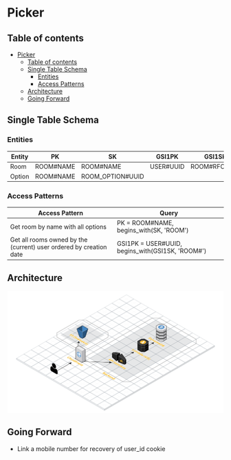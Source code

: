 # Picker

## Table of contents
- [Picker](#picker)
  - [Table of contents](#table-of-contents)
  - [Single Table Schema](#single-table-schema)
    - [Entities](#entities)
    - [Access Patterns](#access-patterns)
  - [Architecture](#architecture)
  - [Going Forward](#going-forward)


## Single Table Schema

### Entities
| Entity | PK        | SK               | GSI1PK    | GSI1SK       | type   |
| ------ | --------- | ---------------- | --------- | ------------ | ------ |
| Room   | ROOM#NAME | ROOM#NAME        | USER#UUID | ROOM#RFC3339 | room   |
| Option | ROOM#NAME | ROOM_OPTION#UUID |           |              | option |

### Access Patterns
| Access Pattern                                                     | Query                                            |
| ------------------------------------------------------------------ | ------------------------------------------------ |
| Get room by name with all options                                  | PK = ROOM#NAME, begins_with(SK, 'ROOM')          |
| Get all rooms owned by the (current) user ordered by creation date | GSI1PK = USER#UUID, begins_with(GSI1SK, 'ROOM#') |

## Architecture
<img src="./architecture.svg">

## Going Forward
- Link a mobile number for recovery of user_id cookie
